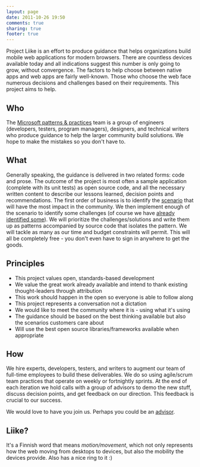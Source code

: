 ```yaml
---
layout: page
date: 2011-10-26 19:50
comments: true
sharing: true
footer: true
---
```

Project Liike is an effort to produce guidance that helps organizations build mobile web applications for modern browsers. There are countless devices available today and all indications suggest this number is only going to grow, without convergence. The factors to help choose between native apps and web apps are fairly well-known. Those who choose the web face numerous decisions and challenges based on their requirements. This project aims to help. 

## Who
The [Microsoft patterns & practices](http://msdn.microsoft.com/practices) team is a group of engineers (developers, testers, program managers), designers, and technical writers who produce guidance to help the larger community build solutions. We hope to make the mistakes so you don't have to.

## What
Generally speaking, the guidance is delivered in two related forms: code and prose. The outcome of the project is most often a sample application (complete with its unit tests) as open source code, and all the necessary written content to describe our lessons learned, decision points and recommendations. The first order of business is to identify the [scenario](/scenarios) that will have the most impact in the community. We then implement enough of the scenario to identify some challenges (of course we have [already identified some](http://liike.uservoice.com)). We will prioritize the challenges/solutions and write them up as patterns accompanied by source code that isolates the pattern. We will tackle as many as our time and budget constraints will permit. This will all be completely free - you don't even have to sign in anywhere to get the goods.

## Principles
 - This project values open, standards-based development
 - We value the great work already available and intend to thank existing thought-leaders through attribution
 - This work should happen in the open so everyone is able to follow along
 - This project represents a conversation not a dictation
 - We would like to meet the community where it is - using what it's using
 - The guidance should be based on the best thinking available but also the scenarios customers care about
 - Will use the best open source libraries/frameworks available when appropriate

## How
We hire experts, developers, testers, and writers to augment our team of full-time employees to build these deliverables. We do so using agile/scrum team practices that operate on weekly or fortnightly sprints. At the end of each iteration we hold calls with a group of advisors to demo the new stuff, discuss decision points, and get feedback on our direction. This feedback is crucial to our success.

We would love to have you join us. Perhaps you could be an [advisor](/advisors).

## Liike?
It's a Finnish word that means _motion/movement_, which not only represents how the web moving from desktops to devices, but also the mobility the devices provide. Also has a nice ring to it :)
